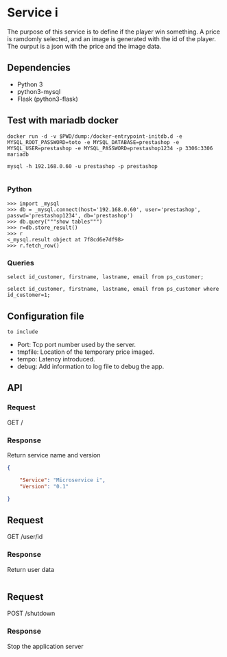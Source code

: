 # Service i

The purpose of this service is to define if the player win something.
A price is ramdomly selected, and an image is generated with the id of the player.
The ourput is a json with the price and the image data.

## Dependencies

- Python 3
- python3-mysql
- Flask (python3-flask)

## Test with mariadb docker
```
docker run -d -v $PWD/dump:/docker-entrypoint-initdb.d -e MYSQL_ROOT_PASSWORD=toto -e MYSQL_DATABASE=prestashop -e MYSQL_USER=prestashop -e MYSQL_PASSWORD=prestashop1234 -p 3306:3306 mariadb

mysql -h 192.168.0.60 -u prestashop -p prestashop


```

### Python

```
>>> import _mysql
>>> db = _mysql.connect(host='192.168.0.60', user='prestashop', passwd='prestashop1234', db='prestashop')
>>> db.query("""show tables""")
>>> r=db.store_result()
>>> r
<_mysql.result object at 7f8cd6e7df98>
>>> r.fetch_row()
```

### Queries
```
select id_customer, firstname, lastname, email from ps_customer;
```
```
select id_customer, firstname, lastname, email from ps_customer where id_customer=1;
```

## Configuration file

```
to include
```

* Port: Tcp port number used by the server.
* tmpfile: Location of the temporary price imaged.
* tempo: Latency introduced.
* debug: Add information to log file to debug the app.

## API

### Request
GET /

### Response

Return service name and version

```json
{

    "Service": "Microservice i",
    "Version": "0.1"

}
```

## Request
GET /user/id

### Response

Return user data

```json
```

## Request
POST /shutdown

### Response

Stop the application server

